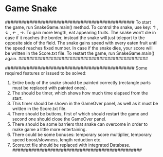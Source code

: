 # Game Snake

################################################
To start the game, run SnakeGame.main() method.
To control the snake, use key: ↑ , ↓ , ← , →.
To gain more length, eat appearing fruits.
The snake won't die in case if it reaches the border, instead the snake will just teleport to the opposite side of the field.
The snake gains speed with every eaten fruit until the speed reaches fixed number.
In case if the snake dies, your score will be written in the Score.txt file.
To restart the game, run SnakeGame.main() again.
################################################

################################################
 Some required features or issued to be solved:
 1) Entire body of the snake should be painted correctly (rectangle parts must be replaced with painted ones).
 2) The should be timer, which shows how much time elapsed from the start.
 3) This timer should be shown in the GameOver panel, as well as it must be written in the Score.txt file.
 4) There should be buttons, first of which should restart the game and second one should close the GameOver panel.
 5) There should be some barriers that snake can overcome in order to make game a little more entertaining.
 6) There could be some bonuses: temporary score multiplier, temporary speed boost/slowness, length reduction etc.
 7) Score.txt file should be replaced with integrated Database.
 ################################################
